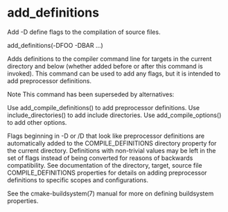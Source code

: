   

# add_definitions  
Add -D define flags to the compilation of source files.  

add_definitions(-DFOO -DBAR ...)

  

Adds definitions to the compiler command line for targets in the current
directory and below (whether added before or after this command is invoked).
This command can be used to add any flags, but it is intended to add
preprocessor definitions.  


Note
This command has been superseded by alternatives:

Use add_compile_definitions() to add preprocessor definitions.
Use include_directories() to add include directories.
Use add_compile_options() to add other options.

  

Flags beginning in -D or /D that look like preprocessor definitions are
automatically added to the COMPILE_DEFINITIONS directory
property for the current directory.  Definitions with non-trivial values
may be left in the set of flags instead of being converted for reasons of
backwards compatibility.  See documentation of the
directory,
target,
source file COMPILE_DEFINITIONS
properties for details on adding preprocessor definitions to specific
scopes and configurations.  

See the cmake-buildsystem(7) manual for more on defining
buildsystem properties.  

